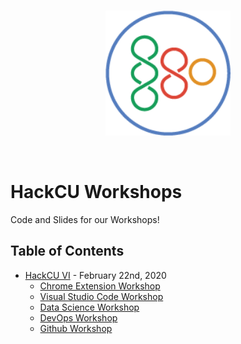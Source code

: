 <br>
<p align="center">
  <img alt="HackCU IV" src="https://raw.githubusercontent.com/HackCU/HackCU/master/assets/images/hackcu2020logo.png" width="200"/>
</p>
<br>


# HackCU Workshops
Code and Slides for our Workshops!

## Table of Contents

- [HackCU VI](HackCU-VI/) - February 22nd, 2020
    - [Chrome Extension Workshop](HackCU-VI/Chrome-Extension-Workshop/)
    - [Visual Studio Code Workshop](HackCU-VI/VS-Code-Workshop/)
    - [Data Science Workshop](HackCU-VI/Data-Science-Workshop/)
    - [DevOps Workshop](HackCU-VI/DevOps-Workshop/)
    - [Github Workshop](HackCU-VI/Github-Workshop/)
